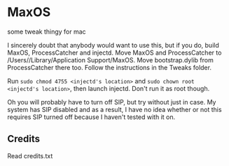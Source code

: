 # MaxOS
some tweak thingy for mac

I sincerely doubt that anybody would want to use this, but if you do, build MaxOS, ProcessCatcher and injectd. Move MaxOS and ProcessCatcher to /Users/<you>/Library/Application Support/MaxOS. Move bootstrap.dylib from ProcessCatcher there too. Follow the instructions in the Tweaks folder. 
  
Run `sudo chmod 4755 <injectd's location>` and `sudo chown root <injectd's location>`, then launch injectd. Don't run it as root though.

Oh you will probably have to turn off SIP, but try without just in case.
My system has SIP disabled and as a result, I have no idea whether or not this requires SIP turned off because I haven't tested with it on.

## Credits
Read credits.txt
